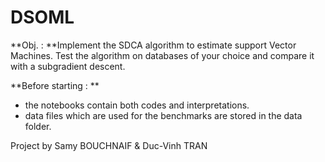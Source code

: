 # DSOML
**Obj. : **Implement the SDCA algorithm to estimate support Vector Machines. Test the algorithm on databases of your choice and compare it with a subgradient descent.

**Before starting : **
- the notebooks contain both codes and interpretations.
- data files which are used for the benchmarks are stored in the data folder.

Project by Samy BOUCHNAIF & Duc-Vinh TRAN
